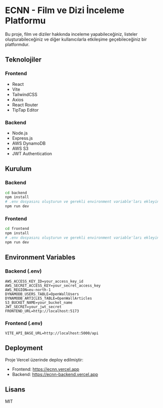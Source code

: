 # ECNN - Film ve Dizi İnceleme Platformu

Bu proje, film ve diziler hakkında inceleme yapabileceğiniz, listeler oluşturabileceğiniz ve diğer kullanıcılarla etkileşime geçebileceğiniz bir platformdur.

## Teknolojiler

### Frontend
- React
- Vite
- TailwindCSS
- Axios
- React Router
- TipTap Editor

### Backend
- Node.js
- Express.js
- AWS DynamoDB
- AWS S3
- JWT Authentication

## Kurulum

### Backend
```bash
cd backend
npm install
# .env dosyasını oluşturun ve gerekli environment variable'ları ekleyin
npm run dev
```

### Frontend
```bash
cd frontend
npm install
# .env dosyasını oluşturun ve gerekli environment variable'ları ekleyin
npm run dev
```

## Environment Variables

### Backend (.env)
```
AWS_ACCESS_KEY_ID=your_access_key_id
AWS_SECRET_ACCESS_KEY=your_secret_access_key
AWS_REGION=eu-north-1
DYNAMODB_USERS_TABLE=OpenWallUsers
DYNAMODB_ARTICLES_TABLE=OpenWallArticles
S3_BUCKET_NAME=your_bucket_name
JWT_SECRET=your_jwt_secret
FRONTEND_URL=http://localhost:5173
```

### Frontend (.env)
```
VITE_API_BASE_URL=http://localhost:5000/api
```

## Deployment

Proje Vercel üzerinde deploy edilmiştir:
- Frontend: https://ecnn.vercel.app
- Backend: https://ecnn-backend.vercel.app

## Lisans

MIT 